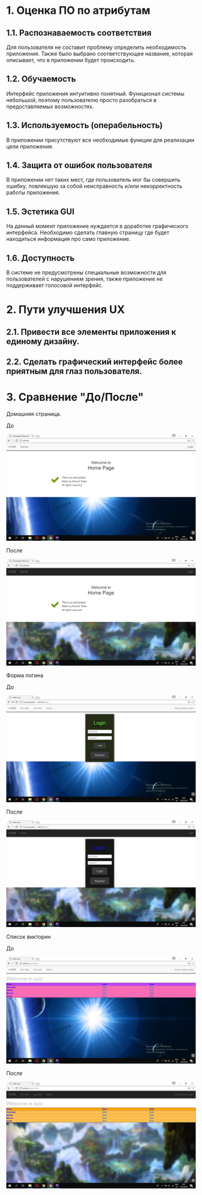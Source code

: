 # 1. Оценка ПО по атрибутам

## 1.1. Распознаваемость соответствия

Для пользователя не составит проблему определить необходимость приложения. Также было выбрано соответствующее название, которая описывает, что в приложении будет происходить.

## 1.2. Обучаемость

Интерфейс приложения интуитивно понятный. Функционал системы небольшой, поэтому пользователю просто разобраться в предоставляемых возможностях.

## 1.3. Используемость (операбельность)

В приложении присутствуют все необходимые функции для реализации цели приложения. 

## 1.4. Защита от ошибок пользователя

В приложении нет таких мест, где пользователь мог бы совершить ошибку, повлекшую за собой неисправность
и/или некорректность работы приложения.

## 1.5. Эстетика GUI

На данный момент приложение нуждается в доработке графического интерфейса. Необходимо сделать главную страницу 
где будет находиться информация про само приложение.

## 1.6. Доступность

В системе не предусмотрены специальные возможности для пользователей с нарушением зрения, также приложение не поддерживает голосовой интерфейс.

# 2. Пути улучшения UX

## 2.1. Привести все элементы приложения к единому дизайну.
## 2.2. Сделать графический интерфейс более приятным для глаз пользователя.

# 3. Сравнение "До/После"

Домашняя страница.

До

![](Images/HomePage1.png)

После

![](Images/HomePage2.png)

Форма логина

До

![](Images/Login1.png)

После

![](Images/Login2.png)

Список викторин

До

![](Images/Table1.png)

После

![](Images/Table2.png)
